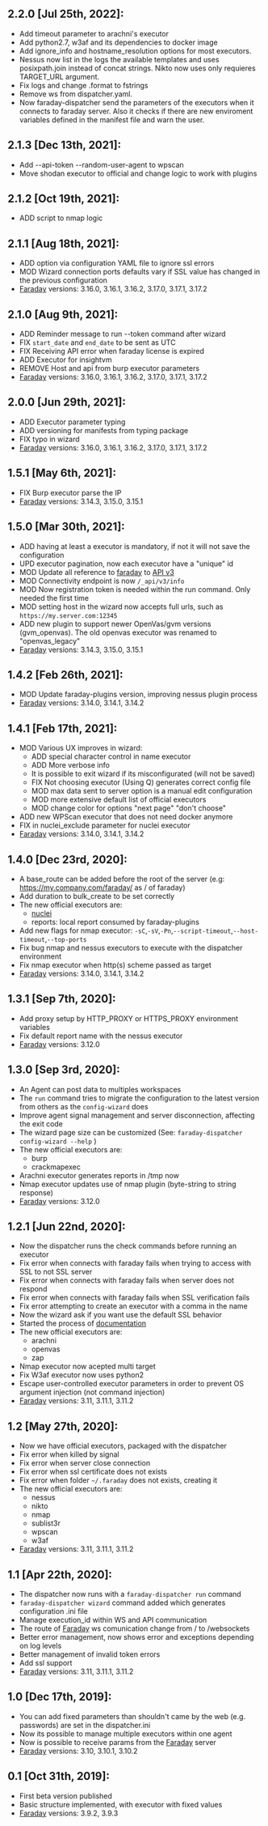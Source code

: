 2.2.0 [Jul 25th, 2022]:
---
 * Add timeout parameter to arachni's executor
 * Add python2.7, w3af and its dependencies to docker image
 * Add ignore_info and hostname_resolution options for most executors.
 * Nessus now list in the logs the available templates and uses posixpath.join instead of concat strings.
Nikto now uses only requieres TARGET_URL argument.
 * Fix logs and change .format to fstrings
 * Remove ws from dispatcher.yaml.
 * Now faraday-dispatcher send the parameters of the executors when it
connects to faraday server. Also it checks if there are new enviroment
variables defined in the manifest file and warn the user.

2.1.3 [Dec 13th, 2021]:
---
 * Add --api-token --random-user-agent to wpscan
 * Move shodan executor to official and change logic to work with plugins

2.1.2 [Oct 19th, 2021]:
---
 * ADD script to nmap logic

2.1.1 [Aug 18th, 2021]:
---
 * ADD option via configuration YAML file to ignore ssl errors
 * MOD Wizard connection ports defaults vary if SSL value has changed in the previous configuration
 * [Faraday][faraday] versions: 3.16.0, 3.16.1, 3.16.2, 3.17.0, 3.17.1, 3.17.2

2.1.0 [Aug 9th, 2021]:
---
 * ADD Reminder message to run --token command after wizard
 * FIX `start_date` and `end_date` to be sent as UTC
 * FIX Receiving API error when faraday license is expired
 * ADD Executor for insightvm
 * REMOVE Host and api from burp executor parameters
 * [Faraday][faraday] versions: 3.16.0, 3.16.1, 3.16.2, 3.17.0, 3.17.1, 3.17.2

2.0.0 [Jun 29th, 2021]:
---
 * ADD Executor parameter typing
 * ADD versioning for manifests from typing package
 * FIX typo in wizard
 * [Faraday][faraday] versions: 3.16.0, 3.16.1, 3.16.2, 3.17.0, 3.17.1, 3.17.2

1.5.1 [May 6th, 2021]:
---
 * FIX Burp executor parse the IP
 * [Faraday][faraday] versions: 3.14.3, 3.15.0, 3.15.1

1.5.0 [Mar 30th, 2021]:
---
 * ADD having at least a executor is mandatory, if not it will not save the configuration
 * UPD executor pagination, now each executor have a "unique" id
 * MOD Update all reference to [faraday][faraday] to [API v3][api]
 * MOD Connectivity endpoint is now `/_api/v3/info`
 * MOD Now registration token is needed within the run command. Only needed the first time
 * MOD setting host in the wizard now accepts full urls, such as `https://my.server.com:12345`
 * ADD new plugin to support newer OpenVas/gvm versions (gvm_openvas). The old openvas executor was renamed to
 "openvas_legacy"
 * [Faraday][faraday] versions: 3.14.3, 3.15.0, 3.15.1

1.4.2 [Feb 26th, 2021]:
---
 * MOD Update faraday-plugins version, improving nessus plugin process
 * [Faraday][faraday] versions: 3.14.0, 3.14.1, 3.14.2

1.4.1 [Feb 17th, 2021]:
---
 * MOD Various UX improves in wizard:
    * ADD special character control in name executor
    * ADD More verbose info
    * It is possible to exit wizard if its misconfigurated (will not be saved)
    * FIX Not choosing executor (Using Q) generates correct config file
    * MOD max data sent to server option is a manual edit configuration
    * MOD more extensive default list of official executors
    * MOD change color for options "next page" "don't choose"
 * ADD new WPScan executor that does not need docker anymore
 * FIX in nuclei_exclude parameter for nuclei executor
 * [Faraday][faraday] versions: 3.14.0, 3.14.1, 3.14.2

1.4.0 [Dec 23rd, 2020]:
---
 * A base_route can be added before the root of the server (e.g:
https://my.company.com/faraday/ as / of faraday)
 * Add duration to bulk_create to be set correctly
 * The new official executors are:
    * [nuclei](https://github.com/projectdiscovery/nuclei)
    * reports: local report consumed by faraday-plugins
 * Add new flags for nmap executor: `-sC`,`-sV`,`-Pn`,`--script-timeout`,`--host-timeout`,`--top-ports`
 * Fix bug nmap and nessus executors to execute with the dispatcher environment
 * Fix nmap executor when http(s) scheme passed as target
 * [Faraday][faraday] versions: 3.14.0, 3.14.1, 3.14.2

1.3.1 [Sep 7th, 2020]:
---
 * Add proxy setup by HTTP_PROXY or HTTPS_PROXY environment variables
 * Fix default report name with the nessus executor
 * [Faraday][faraday] versions: 3.12.0

1.3.0 [Sep 3rd, 2020]:
---
 * An Agent can post data to multiples workspaces
 * The `run` command tries to migrate the configuration to the latest version from
 others as the `config-wizard` does
 * Improve agent signal management and server disconnection, affecting the exit code
 * The wizard page size can be customized (See:
`faraday-dispatcher config-wizard --help` )
 * The new official executors are:
    * burp
    * crackmapexec
 * Arachni executor generates reports in /tmp now
 * Nmap executor updates use of nmap plugin (byte-string to string response)
 * [Faraday][faraday] versions: 3.12.0

1.2.1 [Jun 22nd, 2020]:
---
 * Now the dispatcher runs the check commands before running an executor
 * Fix error when connects with faraday fails when trying to access with SSL to not SSL server
 * Fix error when connects with faraday fails when server does not respond
 * Fix error when connects with faraday fails when SSL verification fails
 * Fix error attempting to create an executor with a comma in the name
 * Now the wizard ask if you want use the default SSL behavior
 * Started the process of [documentation][doc]
 * The new official executors are:  
    * arachni
    * openvas
    * zap
 * Nmap executor now acepted multi target
 * Fix W3af executor now uses python2
 * Escape user-controlled executor parameters in order to prevent OS argument injection (not command injection)
 * [Faraday][faraday] versions: 3.11, 3.11.1, 3.11.2

1.2 [May 27th, 2020]:
---
 * Now we have official executors, packaged with the dispatcher
 * Fix error when killed by signal
 * Fix error when server close connection
 * Fix error when ssl certificate does not exists
 * Fix error when folder `~/.faraday` does not exists, creating it
 * The new official executors are:  
    * nessus
    * nikto
    * nmap
    * sublist3r
    * wpscan
    * w3af
 * [Faraday][faraday] versions: 3.11, 3.11.1, 3.11.2

1.1 [Apr 22th, 2020]:
---
 * The dispatcher now runs with a `faraday-dispatcher run` command
 * `faraday-dispatcher wizard` command added which generates configuration .ini file
 * Manage execution_id within WS and API communication
 * The route of [Faraday][faraday] ws comunication change from / to /websockets
 * Better error management, now shows error and exceptions depending on log levels
 * Better management of invalid token errors
 * Add ssl support
 * [Faraday][faraday] versions: 3.11, 3.11.1, 3.11.2

1.0 [Dec 17th, 2019]:
---
 * You can add fixed parameters than shouldn't came by the web (e.g. passwords) are set in the dispatcher.ini
 * Now its possible to manage multiple executors within one agent
 * Now is possible to receive params from the [Faraday][faraday] server
 * [Faraday][faraday] versions: 3.10, 3.10.1, 3.10.2

0.1 [Oct 31th, 2019]:
---
 * First beta version published
 * Basic structure implemented, with executor with fixed values
 * [Faraday][faraday] versions: 3.9.2, 3.9.3

[faraday]: https://github.com/infobyte/faraday
[doc]: https://docs.agents.faradaysec.com
[api]: https://api.faradaysec.com

